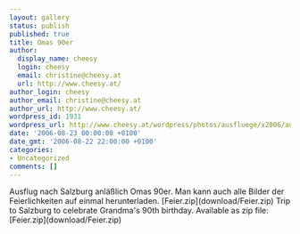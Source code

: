 ```yaml
---
layout: gallery
status: publish
published: true
title: Omas 90er
author:
  display_name: cheesy
  login: cheesy
  email: christine@cheesy.at
  url: http://www.cheesy.at/
author_login: cheesy
author_email: christine@cheesy.at
author_url: http://www.cheesy.at/
wordpress_id: 1931
wordpress_url: http://www.cheesy.at/wordpress/photos/ausfluege/x2006/august-2006/
date: '2006-08-23 00:00:00 +0100'
date_gmt: '2006-08-22 22:00:00 +0100'
categories:
- Uncategorized
comments: []
---
```

<!--:de-->Ausflug nach Salzburg anläßlich Omas 90er. Man kann auch alle Bilder der Feierlichkeiten auf einmal herunterladen. [Feier.zip](download/Feier.zip)
<!--:--><!--:en-->Trip to Salzburg to celebrate Grandma's 90th birthday. Available as zip file: [Feier.zip](download/Feier.zip)
<!--:-->

